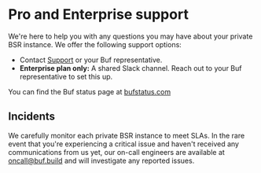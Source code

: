# Pro and Enterprise support

We're here to help you with any questions you may have about your private BSR instance. We offer the following support options:

- Contact [Support](https://support.buf.build) or your Buf representative.
- **Enterprise plan only:** A shared Slack channel. Reach out to your Buf representative to set this up.

You can find the Buf status page at [bufstatus.com](https://www.bufstatus.com)

## Incidents

We carefully monitor each private BSR instance to meet SLAs. In the rare event that you're experiencing a critical issue and haven't received any communications from us yet, our on-call engineers are available at oncall@buf.build and will investigate any reported issues.
